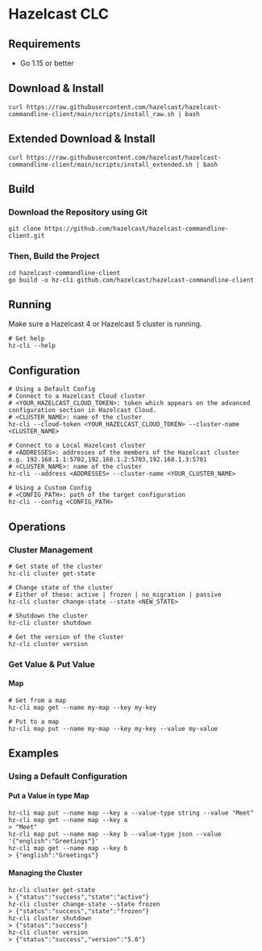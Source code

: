 # Hazelcast CLC

## Requirements

* Go 1.15 or better

## Download & Install

```
curl https://raw.githubusercontent.com/hazelcast/hazelcast-commandline-client/main/scripts/install_raw.sh | bash
```

## Extended Download & Install

```
curl https://raw.githubusercontent.com/hazelcast/hazelcast-commandline-client/main/scripts/install_extended.sh | bash
```

## Build

### Download the Repository using Git
```
git clone https://github.com/hazelcast/hazelcast-commandline-client.git
```

### Then, Build the Project

```
cd hazelcast-commandline-client
go build -o hz-cli github.com/hazelcast/hazelcast-commandline-client
```

## Running

Make sure a Hazelcast 4 or Hazelcast 5 cluster is running.

```
# Get help
hz-cli --help
```

## Configuration
```
# Using a Default Config
# Connect to a Hazelcast Cloud cluster
# <YOUR_HAZELCAST_CLOUD_TOKEN>: token which appears on the advanced
configuration section in Hazelcast Cloud.
# <CLUSTER_NAME>: name of the cluster
hz-cli --cloud-token <YOUR_HAZELCAST_CLOUD_TOKEN> --cluster-name <CLUSTER_NAME>

# Connect to a Local Hazelcast cluster
# <ADDRESSES>: addresses of the members of the Hazelcast cluster
e.g. 192.168.1.1:5702,192.168.1.2:5703,192.168.1.3:5701
# <CLUSTER_NAME>: name of the cluster
hz-cli --address <ADDRESSES> --cluster-name <YOUR_CLUSTER_NAME>

# Using a Custom Config
# <CONFIG_PATH>: path of the target configuration
hz-cli --config <CONFIG_PATH>
```

## Operations

### Cluster Management
```
# Get state of the cluster
hz-cli cluster get-state

# Change state of the cluster
# Either of these: active | frozen | no_migration | passive
hz-cli cluster change-state --state <NEW_STATE>

# Shutdown the cluster
hz-cli cluster shutdown

# Get the version of the cluster
hz-cli cluster version
```

### Get Value & Put Value

#### Map

```
# Get from a map
hz-cli map get --name my-map --key my-key

# Put to a map
hz-cli map put --name my-map --key my-key --value my-value
```

## Examples

### Using a Default Configuration

#### Put a Value in type Map
```
hz-cli map put --name map --key a --value-type string --value "Meet"
hz-cli map get --name map --key a
> "Meet"
hz-cli map put --name map --key b --value-type json --value '{"english":"Greetings"}'
hz-cli map get --name map --key b
> {"english":"Greetings"}
```

#### Managing the Cluster
```
hz-cli cluster get-state
> {"status":"success","state":"active"}
hz-cli cluster change-state --state frozen
> {"status":"success","state":"frozen"}
hz-cli cluster shutdown
> {"status":"success"}
hz-cli cluster version
> {"status":"success","version":"5.0"}
```
